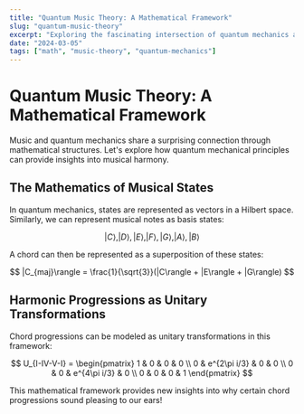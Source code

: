 ```yaml
---
title: "Quantum Music Theory: A Mathematical Framework"
slug: "quantum-music-theory"
excerpt: "Exploring the fascinating intersection of quantum mechanics and music theory through mathematical modeling"
date: "2024-03-05"
tags: ["math", "music-theory", "quantum-mechanics"]
---
```


# Quantum Music Theory: A Mathematical Framework

Music and quantum mechanics share a surprising connection through mathematical structures. Let's explore how quantum mechanical principles can provide insights into musical harmony.

## The Mathematics of Musical States

In quantum mechanics, states are represented as vectors in a Hilbert space. Similarly, we can represent musical notes as basis states:

$$
|C\rangle, |D\rangle, |E\rangle, |F\rangle, |G\rangle, |A\rangle, |B\rangle
$$

A chord can then be represented as a superposition of these states:

$$
|C_{maj}\rangle = \frac{1}{\sqrt{3}}(|C\rangle + |E\rangle + |G\rangle)
$$

## Harmonic Progressions as Unitary Transformations

Chord progressions can be modeled as unitary transformations in this framework:

$$
U_{I-IV-V-I} = \begin{pmatrix} 
1 & 0 & 0 & 0 \\
0 & e^{2\pi i/3} & 0 & 0 \\
0 & 0 & e^{4\pi i/3} & 0 \\
0 & 0 & 0 & 1
\end{pmatrix}
$$

This mathematical framework provides new insights into why certain chord progressions sound pleasing to our ears!
